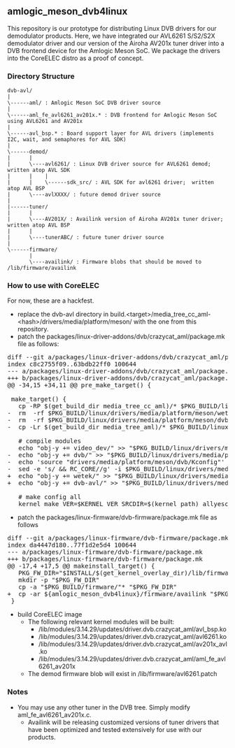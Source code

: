## amlogic_meson_dvb4linux
This repository is our prototype for distributing Linux DVB drivers for our demodulator products.  Here, we have integrated our AVL6261 S/S2/S2X demodulator driver and our version of the Airoha AV201x tuner driver into a DVB frontend device for the Amlogic Meson SoC.  We package the drivers into the CoreELEC distro as a proof of concept.

### Directory Structure
```
dvb-avl/
|
\------aml/ : Amlogic Meson SoC DVB driver source
|
\------aml_fe_avl6261_av201x.* : DVB frontend for Amlogic Meson SoC using AVL6261 and AV201x
|
\------avl_bsp.* : Board support layer for AVL drivers (implements I2C, wait, and semaphores for AVL SDK)
|
\------demod/
|      |
|      \----avl6261/ : Linux DVB driver source for AVL6261 demod; written atop AVL SDK
|      |    |
|      |    \------sdk_src/ : AVL SDK for avl6261 driver;  written atop AVL BSP
|      \----avlXXXX/ : future demod driver source
|
|------tuner/
|      |
|      \----AV201X/ : Availink version of Airoha AV201x tuner driver; written atop AVL BSP
|      |
|      \----tunerABC/ : future tuner driver source
|
\------firmware/
       |
       \----availink/ : Firmware blobs that should be moved to /lib/firmware/availink
```

### How to use with CoreELEC
For now, these are a hackfest.
* replace the dvb-avl directory in build.\<target\>/media_tree_cc_aml-\<hash\>/drivers/media/platform/meson/ with the one from this repository.
* patch the packages/linux-driver-addons/dvb/crazycat_aml/package.mk file as follows:
<pre>
diff --git a/packages/linux-driver-addons/dvb/crazycat_aml/package.mk b/packages/linux-driver-addons/dvb/crazycat_aml/package.mk
index c8c2755f09..63bdb22ff0 100644
--- a/packages/linux-driver-addons/dvb/crazycat_aml/package.mk
+++ b/packages/linux-driver-addons/dvb/crazycat_aml/package.mk
@@ -34,15 +34,11 @@ pre_make_target() {
 
 make_target() {
   cp -RP $(get_build_dir media_tree_cc_aml)/* $PKG_BUILD/linux
-  rm  -rf $PKG_BUILD/linux/drivers/media/platform/meson/wetek
-  rm  -rf $PKG_BUILD/linux/drivers/media/platform/meson/dvb-avl
-  cp -Lr $(get_build_dir media_tree_aml)/* $PKG_BUILD/linux
 
   # compile modules
   echo "obj-y += video_dev/" >> "$PKG_BUILD/linux/drivers/media/platform/meson/Makefile"
-  echo "obj-y += dvb/" >> "$PKG_BUILD/linux/drivers/media/platform/meson/Makefile"
-  echo 'source "drivers/media/platform/meson/dvb/Kconfig"' >>  "$PKG_BUILD/linux/drivers/media/platform/Kconfig"
-  sed -e 's/ && RC_CORE//g' -i $PKG_BUILD/linux/drivers/media/usb/dvb-usb/Kconfig
+  echo "obj-y += wetek/" >> "$PKG_BUILD/linux/drivers/media/platform/meson/Makefile"
+  echo "obj-y += dvb-avl/" >> "$PKG_BUILD/linux/drivers/media/platform/meson/Makefile"
 
   # make config all
   kernel_make VER=$KERNEL_VER SRCDIR=$(kernel_path) allyesconfig
</pre>
* patch the packages/linux-firmware/dvb-firmware/package.mk file as follows
<pre>
diff --git a/packages/linux-firmware/dvb-firmware/package.mk b/packages/linux-firmware/dvb-firmware/package.mk
index da4447d180..77f1d2e5d4 100644
--- a/packages/linux-firmware/dvb-firmware/package.mk
+++ b/packages/linux-firmware/dvb-firmware/package.mk
@@ -17,4 +17,5 @@ makeinstall_target() {
   PKG_FW_DIR="$INSTALL/$(get_kernel_overlay_dir)/lib/firmware"
   mkdir -p "$PKG_FW_DIR"
   cp -a "$PKG_BUILD/firmware/"* "$PKG_FW_DIR"
+  cp -ar ${amlogic_meson_dvb4linux}/firmware/availink "$PKG_FW_DIR"
 }
</pre>
* build CoreELEC image
  * The following relevant kernel modules will be built:
    * /lib/modules/3.14.29/updates/driver.dvb.crazycat_aml/avl_bsp.ko
    * /lib/modules/3.14.29/updates/driver.dvb.crazycat_aml/avl6261.ko
    * /lib/modules/3.14.29/updates/driver.dvb.crazycat_aml/av201x_avl.ko
    * /lib/modules/3.14.29/updates/driver.dvb.crazycat_aml/aml_fe_avl6261_av201x
  * The demod firmware blob will exist in /lib/firmware/avl6261.patch
### Notes
* You may use any other tuner in the DVB tree.  Simply modify aml_fe_avl6261_av201x.c.
  * Availink will be releasing customized versions of tuner drivers that have been optimized and tested extensively for use with our products.
